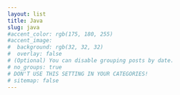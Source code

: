 ```yaml
---
layout: list
title: Java
slug: java
#accent_color: rgb(175, 180, 255)
#accent_image:
#  background: rgb(32, 32, 32)
#  overlay: false
# (Optional) You can disable grouping posts by date.
# no_groups: true
# DON'T USE THIS SETTING IN YOUR CATEGORIES!
# sitemap: false
---
```

